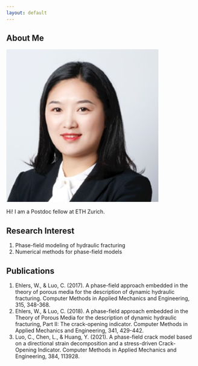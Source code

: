 ```yaml
---
layout: default
---
```


## About Me

<img class="profile-picture" src="portrait.jpg">

Hi! I am a Postdoc fellow at ETH Zurich.

## Research Interest

1. Phase-field modeling of hydraulic fracturing
2. Numerical methods for phase-field models

## Publications

1. Ehlers, W., & Luo, C. (2017). A phase-field approach embedded in the theory of porous media for the description of dynamic hydraulic fracturing. Computer Methods in Applied Mechanics and Engineering, 315, 348-368.
2. Ehlers, W., & Luo, C. (2018). A phase-field approach embedded in the Theory of Porous Media for the description of dynamic hydraulic fracturing, Part II: The crack-opening indicator. Computer Methods in Applied Mechanics and Engineering, 341, 429-442.
3. Luo, C., Chen, L., & Huang, Y. (2021). A phase-field crack model based on a directional strain decomposition and a stress-driven Crack-Opening Indicator. Computer Methods in Applied Mechanics and Engineering, 384, 113928.
